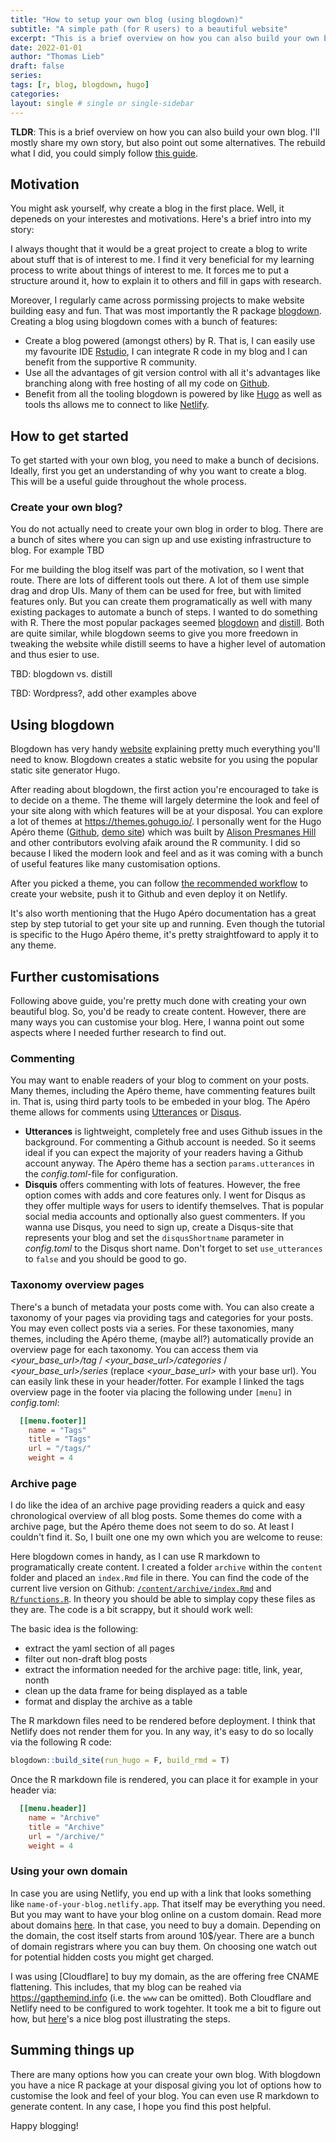 ```yaml
---
title: "How to setup your own blog (using blogdown)"
subtitle: "A simple path (for R users) to a beautiful website"
excerpt: "This is a brief overview on how you can also build your own blog. I'll mostly share my own story, but also point out some alternatives. The rebuild what I did, you could simply follow [this guide](https://hugo-apero-docs.netlify.app/start/)"
date: 2022-01-01
author: "Thomas Lieb"
draft: false
series:
tags: [r, blog, blogdown, hugo]
categories:
layout: single # single or single-sidebar
---
```


**TLDR**: This is a brief overview on how you can also build your own blog. I'll mostly share my own story, but also point out some alternatives. The rebuild what I did, you could simply follow [this guide](https://hugo-apero-docs.netlify.app/start/).

## Motivation

You might ask yourself, why create a blog in the first place. Well, it depeneds on your interestes and motivations. Here's a brief intro into my story:

I always thought that it would be a great project to create a blog to write about stuff that is of interest to me. I find it very beneficial for my learning process to write about things of interest to me. It forces me to put a structure around it, how to explain it to others and fill in gaps with research.

Moreover, I regularly came across pormissing projects to make website building easy and fun. That was most importantly the R package [blogdown](https://bookdown.org/yihui/blogdown/). Creating a blog using blogdown comes with a bunch of features:

-   Create a blog powered (amongst others) by R. That is, I can easily use my favourite IDE [Rstudio](https://www.rstudio.com/), I can integrate R code in my blog and I can benefit from the supportive R community.
-   Use all the advantages of git version control with all it's advantages like branching along with free hosting of all my code on [Github](https://github.com/rietho/blogdown_website).
-   Benefit from all the tooling blogdown is powered by like [Hugo](https://gohugo.io/) as well as tools ths allows me to connect to like [Netlify](https://www.netlify.com/).


## How to get started

To get started with your own blog, you need to make a bunch of decisions. Ideally, first you get an understanding of why you want to create a blog. This will be a useful guide throughout the whole process.

### Create your own blog?

You do not actually need to create your own blog in order to blog. There are a bunch of sites where you can sign up and use existing infrastructure to blog. For example TBD

For me building the blog itself was part of the motivation, so I went that route. There are lots of different tools out there. A lot of them use simple drag and drop UIs. Many of them can be used for free, but with limited features only. But you can create them programatically as well with many existing packages to automate a bunch of steps. I wanted to do something with R. There the most popular packages seemed [blogdown]() and [distill](). Both are quite similar, while blogdown seems to give you more freedown in tweaking the website while distill seems to have a higher level of automation and thus esier to use.

TBD: blogdown vs. distill

TBD: Wordpress?, add other examples above

## Using blogdown

Blogdown has very handy [website](https://bookdown.org/yihui/blogdown/) explaining pretty much everything you'll need to know. Blogdown creates a static website for you using the popular static site generator Hugo.

After reading about blogdown, the first action you're encouraged to take is to decide on a theme. The theme will largely determine the look and feel of your site along with which features will be at your disposal. You can explore a lot of themes at https://themes.gohugo.io/. I personally went for the Hugo Apéro theme ([Github](https://github.com/apreshill/apero), [demo site](https://hugo-apero.netlify.app/)) which was built by [Alison Presmanes Hill](https://www.apreshill.com/) and other contributors evolving afaik around the R community. I did so because I liked the modern look and feel and as it was coming with a bunch of useful features like many customisation options.

After you picked a theme, you can follow [the recommended workflow](https://bookdown.org/yihui/blogdown/workflow.html) to create your website, push it to Github and even deploy it on Netlify.

It's also worth mentioning that the Hugo Apéro documentation has a great step by step tutorial to get your site up and running. Even though the tutorial is specific to the Hugo Apéro theme, it's pretty straightfoward to apply it to any theme.

## Further customisations

Following above guide, you're pretty much done with creating your own beautiful blog. So, you'd be ready to create content. However, there are many ways you can customise your blog. Here, I wanna point out some aspects where I needed further research to find out.

### Commenting

You may want to enable readers of your blog to comment on your posts. Many themes, including the Apéro theme, have commenting features built in. That is, using third party tools to be embeded in your blog. The Apéro theme allows for comments using [Utterances](https://utteranc.es/) or [Disqus](https://disqus.com/).

* **Utterances** is lightweight, completely free and uses Github issues in the background. For commenting a Github account is needed. So it seems ideal if you can expect the majority of your readers having a Github account anyway. The Apéro theme has a section `params.utterances` in the *config.toml*-file for configuration.
* **Disquis** offers commenting with lots of features. However, the free option comes with adds and core features only. I went for Disqus as they offer multiple ways for users to identify themselves. That is popular social media accounts and optionally also guest commenters. If you wanna use Disqus, you need to sign up, create a Disqus-site that represents your blog and set the `disqusShortname` parameter in *config.toml* to the Disqus short name. Don't forget to set `use_utterances` to `false` and you should be good to go.

### Taxonomy overview pages

There's a bunch of metadata your posts come with. You can also create a taxonomy of your pages via providing tags and categories for your posts. You may even collect posts via a series. For these taxonomies, many themes, including the Apéro theme, (maybe all?) automatically provide an overview page for each taxonomy. You can access them via *<your_base_url>/tag* / *<your_base_url>/categories* / *<your_base_url>/series* (replace *<your_base_url>* with your base url). You can easily link these in your header/fotter. For example I linked the tags overview page in the footer via placing the following under `[menu]` in *config.toml*:

```toml
  [[menu.footer]]
    name = "Tags"
    title = "Tags"
    url = "/tags/"
    weight = 4
```

### Archive page

I do like the idea of an archive page providing readers a quick and easy chronological overview of all blog posts. Some themes do come with a archive page, but the Apéro theme does not seem to do so. At least I couldn't find it. So, I built one one my own which you are welcome to reuse:

Here blogdown comes in handy, as I can use R markdown to programatically create content. I created a folder `archive` within the `content` folder and placed an `index.Rmd` file in there. You can find the code of the current live version on Github: [`/content/archive/index.Rmd`](https://github.com/rietho/blogdown_website/blob/main/content/archive/index.Rmd) and [`R/functions.R`](https://github.com/rietho/blogdown_website/blob/main/R/functions.R). In theory you should be able to simplay copy these files as they are. The code is a bit scrappy, but it should work well:

The basic idea is the following:

* extract the yaml section of all pages
* filter out non-draft blog posts
* extract the information needed for the archive page: title, link, year, nonth
* clean up the data frame for being displayed as a table
* format and display the archive as a table

The R markdown files need to be rendered before deployment. I think that Netlify does not render them for you. In any way, it's easy to do so locally via the following R code:

```r
blogdown::build_site(run_hugo = F, build_rmd = T)
```

Once the R markdown file is rendered, you can place it for example in your header via:

```toml
  [[menu.header]]
    name = "Archive"
    title = "Archive"
    url = "/archive/"
    weight = 4
```

### Using your own domain

In case you are using Netlify, you end up with a link that looks something like `name-of-your-blog.netlify.app`. That itself may be everything you need. But you may want to have your blog online on a custom domain. Read more about domains [here](https://bookdown.org/yihui/blogdown/domain-name.html). In that case, you need to buy a domain. Depending on the domain, the cost itself starts from around 10$/year. There are a bunch of domain registrars where you can buy them. On choosing one watch out for potential hidden costs you might get charged.

I was using [Cloudflare] to buy my domain, as the are offering free CNAME flattening. This includes, that my blog can be reahed via https://gapthemind.info (i.e. the `www` can be omitted). Both Cloudflare and Netlify need to be configured to work togehter. It took me a bit to figure out how, but [here](https://jaketrent.com/post/cloudflare-dns-netlify-host)'s a nice blog post illustrating the steps.

## Summing things up

There are many options how you can create your own blog. With blogdown you have a nice R package at your disposal giving you lot of options how to customise the look and feel of your blog. You can even use R markdown to generate content. In any case, I hope you find this post helpful.

Happy blogging!
